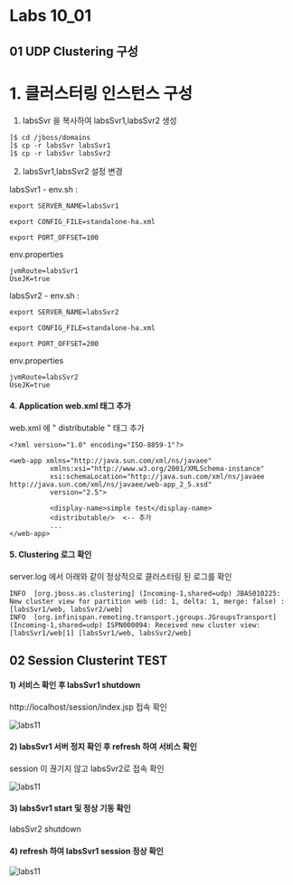 # Labs 10_01 
## 01 UDP Clustering 구성

# 1. 클러스터링 인스턴스 구성
1) labsSvr 을 복사하여 labsSvr1,labsSvr2 생성
```
]$ cd /jboss/domains
]$ cp -r labsSvr labsSvr1
]$ cp -r labsSvr labsSvr2
```

2) labsSvr1,labsSvr2 설정 변경 <BR/>

labsSvr1 - env.sh : 
``` 
export SERVER_NAME=labsSvr1

export CONFIG_FILE=standalone-ha.xml

export PORT_OFFSET=100 
```
env.properties <BR/>
```
jvmRoute=labsSvr1
UseJK=true
```
labsSvr2 - env.sh : 
``` 
export SERVER_NAME=labsSvr2

export CONFIG_FILE=standalone-ha.xml

export PORT_OFFSET=200 
``` 
env.properties <BR/>
```
jvmRoute=labsSvr2
UseJK=true
```
 

#### 4. Application web.xml 태그 추가 
web.xml 에 " distributable " 태그 추가
```
<?xml version="1.0" encoding="ISO-8859-1"?>
 
<web-app xmlns="http://java.sun.com/xml/ns/javaee"
          xmlns:xsi="http://www.w3.org/2001/XMLSchema-instance"
          xsi:schemaLocation="http://java.sun.com/xml/ns/javaee http://java.sun.com/xml/ns/javaee/web-app_2_5.xsd"
          version="2.5">
                  
          <display-name>simple test</display-name>
          <distributable/>  <-- 추가 
          ...
</web-app>
```
#### 5. Clustering 로그 확인 
server.log 에서 아래와 같이  정상적으로 클러스터링 된 로그를 확인

```
INFO  [org.jboss.as.clustering] (Incoming-1,shared=udp) JBAS010225: New cluster view for partition web (id: 1, delta: 1, merge: false) : [labsSvr1/web, labsSvr2/web]
INFO  [org.infinispan.remoting.transport.jgroups.JGroupsTransport] (Incoming-1,shared=udp) ISPN000094: Received new cluster view: [labsSvr1/web|1] [labsSvr1/web, labsSvr2/web]

```

## 02 Session Clusterint TEST  
#### 1) 서비스 확인 후 labsSvr1 shutdown 
http://localhost/session/index.jsp 접속 확인 

![labs11](img/labs11_1.JPG)

#### 2) labsSvr1 서버 정지 확인 후 refresh 하여 서비스 확인 

session 이 끊기지 않고 labsSvr2로 접속 확인  

![labs11](img/labs11_2.JPG)

#### 3) labsSvr1 start 및 정상 기동 확인

labsSvr2 shutdown 

#### 4) refresh 하여 labsSvr1 session 정상 확인 

![labs11](img/labs11_3.JPG)
